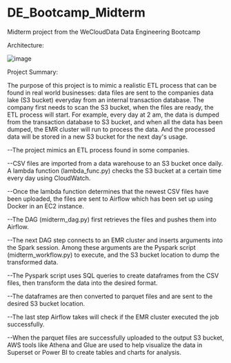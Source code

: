 # DE_Bootcamp_Midterm
Midterm project from the WeCloudData Data Engineering Bootcamp

Architecture:

![image](https://user-images.githubusercontent.com/113261578/228686403-20590f97-bda1-49b1-a3f4-da293fb2a83e.png)

Project Summary:

The purpose of this project is to mimic a realistic ETL process that can be found in real world businesses: data files are sent to the companies data lake (S3 bucket) everyday from an internal transaction database. The company first needs to scan the S3 bucket, when the files are ready, the ETL process will start. For example, every day at 2 am, the data is dumped from the transaction database to S3 bucket, and when all the data has been dumped, the EMR cluster will run to process the data. And the processed data will be stored in a new S3 bucket for the next day's usage.



--The project mimics an ETL process found in some companies. 

--CSV files are imported from a data warehouse to an S3 bucket once daily. A lambda function (lambda_func.py) checks the S3 bucket at a certain time every day using CloudWatch.

--Once the lambda function determines that the newest CSV files have been uploaded, the files are sent to Airflow which has been set up using Docker in an EC2 instance.

--The DAG (midterm_dag.py) first retrieves the files and pushes them into Airflow.

--The next DAG step connects to an EMR cluster and inserts arguments into the Spark session. Among these arguments are the Pyspark script (midterm_workflow.py) to execute, and the S3 bucket location to dump the transformed data.

--The Pyspark script uses SQL queries to create dataframes from the CSV files, then transform the data into the desired format.

--The dataframes are then converted to parquet files and are sent to the desired S3 bucket location.

--The last step Airflow takes will check if the EMR cluster executed the job successfully.

--When the parquet files are successfully uploaded to the output S3 bucket, AWS tools like Athena and Glue are used to help visualize the data in Superset or Power BI to create tables and charts for analysis.
